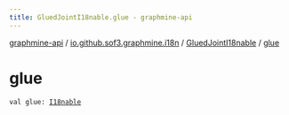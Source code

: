 ```yaml
---
title: GluedJointI18nable.glue - graphmine-api
---
```


[graphmine-api](../../index.html) / [io.github.sof3.graphmine.i18n](../index.html) / [GluedJointI18nable](index.html) / [glue](./glue.html)

# glue

`val glue: `[`I18nable`](../-i18nable/index.html)